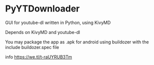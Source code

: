 # PyYTDownloader
GUI for youtube-dl written in Python, using KivyMD

Depends on KivyMD and youtube-dl

You may package the app as .apk for android using buildozer with the include buildozer.spec file

info https://we.tl/t-raUYRUB3Tm

